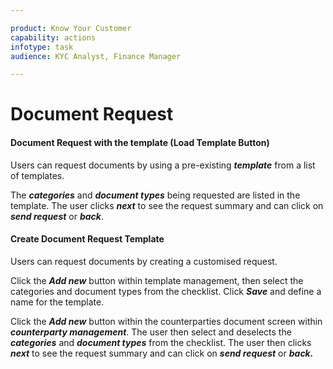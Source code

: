 ```yaml
---

product: Know Your Customer
capability: actions
infotype: task
audience: KYC Analyst, Finance Manager

---
```

# Document Request 

#### Document Request with the template \(Load Template Button\)

Users can request documents by using a pre-existing _**template**_ from a list of templates.

The _**categories**_ and _**document types**_ being requested are listed in the template. The user clicks _**next**_ to see the request summary and can click on _**send request**_ or _**back**_.

#### Create Document Request Template

Users can request documents by creating a customised request.

Click the _**Add new**_ button within template management, then select the categories and document types from the checklist. Click _**Save**_ and define a name for the template.

Click the _**Add new**_ button within the counterparties document screen within _**counterparty management**_. The user then select and deselects the _**categories**_ and _**document types**_ from the checklist. The user then clicks _**next**_ to see the request summary and can click on _**send request**_ or _**back.**_